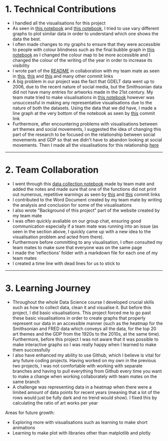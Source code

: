 # 1. Technical Contributions
- I handled all the visualisations for this project
- As seen in [this notebook](../code/Visualisations/NB03_gdp_art_visualisations.ipynb) and [this notebook](../code/Visualisations/NB03_gdp_social_movements.ipynb), I tried to use vary different graphs to plot similar data in order to understand which one shows the data the best.
- I often made changes to my graphs to ensure that they were accessible to people with colour blindness such as the final bubble graph in [this notebook](../code/Visualisations/NB03_gdp_social_movements.ipynb) as I changed the colour map to be more accessible and I changed the colour of the writing of the year in order to increase its visibility
- I wrote part of the [README](../README.md) in collaboration with my team mate as seen in [this](https://github.com/lse-ds105/ds105a-2024-project-data_dazzlers/commit/d7a61cf0648786ec3b885861c474513582791332), [this](/files/ds105a-2024-project-data_dazzlers/commit/a50aab0a5ef81f458500810ba1b9be6db13177ad) and [this](/files/ds105a-2024-project-data_dazzlers/commit/826a02f4e174edcd2feb3aae228ca388726accc8) and many other commit links 
- A big problem in our project was the fact that GDELT data went up to 2006, due to the recent nature of social media, but the Smithsonian data did not have many entries for artworks made in the 21st century. My team mate tried to make visualisations in [this notebook](../code/Visualisations/NB03_social_movements_visualisations.ipynb) however was unsuccessful in making any representative visualisations due to the nature of both the datasets. Using the data that we did have, I made a line graph at the very bottom of the notebook as seen by [this](/files/ds105a-2024-project-data_dazzlers/commit/9e4fba216517c71335af67a4872a7b922e1db201) commit link
- Furthermore, after encountering problems with visualisations between art themes and social movements, I suggested the idea of changing this part of the research to be focused on the relationship between social movements and GDP so that we didn't have to abandon looking at social movements. Then I made all the visualisations for this relationship [here](../code/Visualisations/NB03_gdp_social_movements.ipynb)

--------


# 2. Team Collaboration
- I went through this [data collection notebook](../code/GDELT_Data/NB01_Data_Collection.ipynb) made by team mate and added the notes and made sure that one of the functions did not print out numerous, repetitive warnings as seen by [this](/files/ds105a-2024-project-data_dazzlers/commit/784ed631b8bd8a4042f14f7f63c1a510debcff77) and [this](/files/ds105a-2024-project-data_dazzlers/commit/fd6cd3fa80bcc5524769923b968881705a8bf66d) commit links
- I contributed to the Word Document created by my team mate by writing the analysis and conclusion for some of the visualisations
- I also wrote "Background of this project" part of the website created by my team mate
- I was often quickly avaliable on our group chat, ensuring good communication especially if a team mate was running into an issue (as seen in the section above, I quickly came up with a new idea to the visualisation problem and acted from there). 
- Furthermore before committing to any visualisation, I often consulted my team mates to make sure that everyone was on the same page
- I made the 'reflections' folder with a markdown file for each one of my team mates
- I created a time line with dead lines for us to stick to



------


# 3. Learning Journey
- Throughout the whole Data Science course I developed crucial skills such as how to collect data, clean it and visualise it. But before this project, I did basic visualisations. This project forced me to go past these basic visualisations in order to create graphs that properly represent our data in an accessible manner (such as the heatmap for the Smithsonian and FRED data which conveys all the data, for the top 20 art themes and the GDP from the 1920s to the 2010s, at the same time). Furthermore, before this project I was not aware that it was possible to make interactive graphs so I was really happy when I learned to make them successfully
- I also have enhanced my ability to use Github, which I believe is vital for any future coding projects. Having worked on my own in the previous two projects, I was not comfortable with working with separate branches and having to pull everything from Github every time you want to make a change when working collaborately with team mates on the same branch
- A challenge was representing data in a heatmap when there were a limited amount of data points for recent years (meaning that a lot of the rows would just be fully dark and no trend would show). I fixed this by calculating the ratio of art works per year

Areas for future growth:
- Exploring more with visualisations such as learning to make short animations
- Learning to make plot with libraries other than matplotlib and plotly
